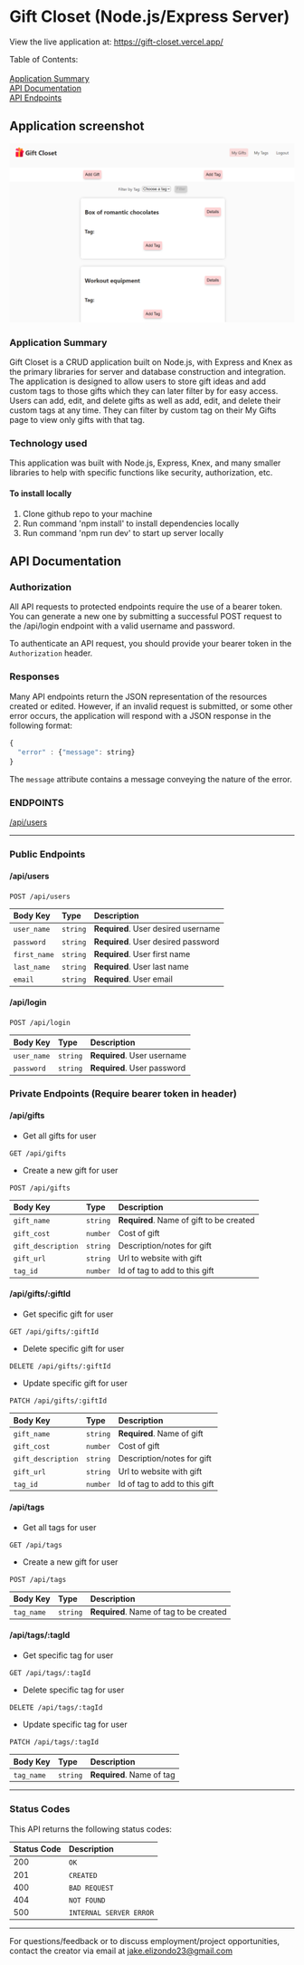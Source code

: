 # Gift Closet (Node.js/Express Server)

View the live application at: https://gift-closet.vercel.app/

Table of Contents:\
\
[Application Summary](#application-summary)\
[API Documentation](#api-documentation)\
[API Endpoints](#endpoints)

## Application screenshot

![gift closet screenshot](https://github.com/jakeelizondo/gift-closet-api/blob/master/src/images/gift-closet-screenshot.PNG)

### Application Summary

Gift Closet is a CRUD application built on Node.js, with Express and Knex as the primary libraries for server and database construction and integration. The application is designed to allow users to store gift ideas and add custom tags to those gifts which they can later filter by for easy access. Users can add, edit, and delete gifts as well as add, edit, and delete their custom tags at any time. They can filter by custom tag on their My Gifts page to view only gifts with that tag.

### Technology used

This application was built with Node.js, Express, Knex, and many smaller libraries to help with specific functions like security, authorization, etc.

#### To install locally

1. Clone github repo to your machine
2. Run command 'npm install' to install dependencies locally
3. Run command 'npm run dev' to start up server locally

## API Documentation

### Authorization

All API requests to protected endpoints require the use of a bearer token. You can generate a new one by submitting a successful POST request to the /api/login endpoint with a valid username and password.

To authenticate an API request, you should provide your bearer token in the `Authorization` header.

### Responses

Many API endpoints return the JSON representation of the resources created or edited. However, if an invalid request is submitted, or some other error occurs, the application will respond with a JSON response in the following format:

```javascript
{
  "error" : {"message": string}
}
```

The `message` attribute contains a message conveying the nature of the error.

### ENDPOINTS

[/api/users](#/api/users)

---

### Public Endpoints

#### /api/users

```http
POST /api/users
```

| Body Key     | Type     | Description                         |
| :----------- | :------- | :---------------------------------- |
| `user_name`  | `string` | **Required**. User desired username |
| `password`   | `string` | **Required**. User desired password |
| `first_name` | `string` | **Required**. User first name       |
| `last_name`  | `string` | **Required**. User last name        |
| `email`      | `string` | **Required**. User email            |

#### /api/login

```http
POST /api/login
```

| Body Key    | Type     | Description                 |
| :---------- | :------- | :-------------------------- |
| `user_name` | `string` | **Required**. User username |
| `password`  | `string` | **Required**. User password |

### Private Endpoints (Require bearer token in header)

#### /api/gifts

- Get all gifts for user

```http
GET /api/gifts
```

- Create a new gift for user

```http
POST /api/gifts
```

| Body Key           | Type     | Description                              |
| :----------------- | :------- | :--------------------------------------- |
| `gift_name`        | `string` | **Required**. Name of gift to be created |
| `gift_cost`        | `number` | Cost of gift                             |
| `gift_description` | `string` | Description/notes for gift               |
| `gift_url`         | `string` | Url to website with gift                 |
| `tag_id`           | `number` | Id of tag to add to this gift            |

#### /api/gifts/:giftId

- Get specific gift for user

```http
GET /api/gifts/:giftId
```

- Delete specific gift for user

```http
DELETE /api/gifts/:giftId
```

- Update specific gift for user

```http
PATCH /api/gifts/:giftId
```

| Body Key           | Type     | Description                   |
| :----------------- | :------- | :---------------------------- |
| `gift_name`        | `string` | **Required**. Name of gift    |
| `gift_cost`        | `number` | Cost of gift                  |
| `gift_description` | `string` | Description/notes for gift    |
| `gift_url`         | `string` | Url to website with gift      |
| `tag_id`           | `number` | Id of tag to add to this gift |

#### /api/tags

- Get all tags for user

```http
GET /api/tags
```

- Create a new gift for user

```http
POST /api/tags
```

| Body Key   | Type     | Description                             |
| :--------- | :------- | :-------------------------------------- |
| `tag_name` | `string` | **Required**. Name of tag to be created |

#### /api/tags/:tagId

- Get specific tag for user

```http
GET /api/tags/:tagId
```

- Delete specific tag for user

```http
DELETE /api/tags/:tagId
```

- Update specific tag for user

```http
PATCH /api/tags/:tagId
```

| Body Key   | Type     | Description               |
| :--------- | :------- | :------------------------ |
| `tag_name` | `string` | **Required**. Name of tag |

---

### Status Codes

This API returns the following status codes:

| Status Code | Description             |
| :---------- | :---------------------- |
| 200         | `OK`                    |
| 201         | `CREATED`               |
| 400         | `BAD REQUEST`           |
| 404         | `NOT FOUND`             |
| 500         | `INTERNAL SERVER ERROR` |

---

For questions/feedback or to discuss employment/project opportunities, contact the creator via email at jake.elizondo23@gmail.com
